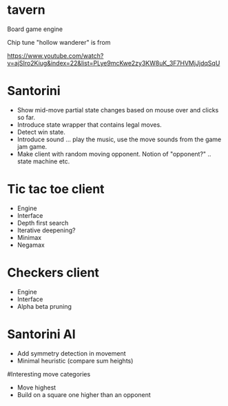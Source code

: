 # tavern
Board game engine

Chip tune "hollow wanderer" is from 

https://www.youtube.com/watch?v=ajSIro2Kiug&index=22&list=PLye9mcKwe2zy3KW8uK_3F7HVMjJjdqSqU

# Santorini
- Show mid-move partial state changes based on mouse over and clicks so far.
- Introduce state wrapper that contains legal moves. 
- Detect win state. 
- Introduce sound ... play the music, use the move sounds from the game jam game.
- Make client with random moving opponent. Notion of "opponent?" .. state machine etc.

# Tic tac toe client
- Engine
- Interface
- Depth first search
- Iterative deepening?
- Minimax
- Negamax

# Checkers client
- Engine
- Interface
- Alpha beta pruning

# Santorini AI
- Add symmetry detection in movement
- Minimal heuristic (compare sum heights)

#Interesting move categories
- Move highest
- Build on a square one higher than an opponent 